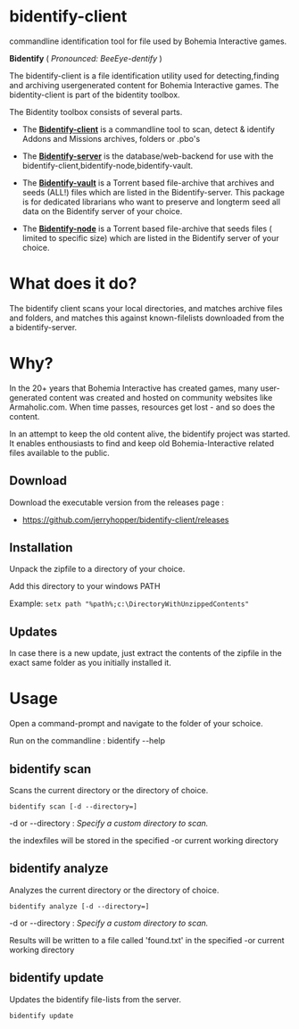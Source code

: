 # bidentify-client

commandline identification tool for file used by Bohemia Interactive games.



__Bidentify__ ( *Pronounced: BeeEye-dentify* ) 

The bidentify-client is a file identification utility used for detecting,finding and archiving usergenerated content for Bohemia Interactive games. The bidentity-client is part of the bidentity toolbox.

The Bidentity toolbox consists of several parts.

* The __[Bidentify-client](https://github.com/jerryhopper/bidentify-client)__ is a commandline tool to scan, detect & identify Addons and Missions archives, folders or .pbo's

* The __[Bidentify-server](https://github.com/jerryhopper/bidentify-server)__ is the database/web-backend for use with the bidentify-client,bidentify-node,bidentify-vault.

* The __[Bidentify-vault](https://github.com/jerryhopper/bidentify-vault)__ is a Torrent based file-archive that archives and seeds (ALL!) files which are listed in the Bidentify-server. This package is for dedicated librarians who want to preserve and longterm seed all data on the Bidentify server of your choice. 

* The __[Bidentify-node](https://github.com/jerryhopper/bidentify-node)__ is a Torrent based file-archive that seeds files ( limited to specific size) which are listed in the Bidentify server of your choice.


# What does it do?

The bidentify client scans your local directories, and matches archive files and folders, and matches this against known-filelists downloaded from the a bidentify-server.

# Why?

In the 20+ years that Bohemia Interactive has created games, many user-generated content was created and hosted on community websites like Armaholic.com. When time passes, resources get lost - and so does the content.

In an attempt to keep the old content alive, the bidentify project was started. It enables enthousiasts to find and keep old Bohemia-Interactive related files available to the public.


## Download
Download the executable version from the releases page : 
* https://github.com/jerryhopper/bidentify-client/releases

## Installation

Unpack the zipfile to a directory of your choice.

Add this directory to your windows PATH

Example: ```setx path "%path%;c:\DirectoryWithUnzippedContents"```


## Updates

In case there is a new update, just extract the contents of the zipfile in the exact same folder as you initially installed it.


# Usage

Open a command-prompt and navigate to the folder of your schoice.

Run on the commandline :  bidentify --help




## bidentify scan

Scans the current directory or the directory of choice. 

```bidentify scan [-d --directory=]``` 

-d or --directory : *Specify a custom directory to scan.* 

the indexfiles will be stored in the specified -or current working directory

## bidentify analyze

Analyzes the current directory or the directory of choice. 

```bidentify analyze [-d --directory=]``` 

-d or --directory : *Specify a custom directory to scan.* 

Results will be written to a file called 'found.txt' in the specified -or current working directory


## bidentify update

Updates the bidentify file-lists from the server.

```bidentify update``` 
